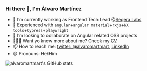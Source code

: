 ### Hi there 👋, I'm Álvaro Martínez

- 🔭 I’m currently working as Frontend Tech Lead @[Seqera Labs](https://www.seqera.io/)
- 🧠 Experienced with `angular`+`angular material`+`rxjs`+`NX tools`+`Cypress`+`playwright`
- 👯 I’m looking to collaborate on Angular related OSS projects
- 👨🏻‍🎓 Want yo know more about me? Check my [CV](https://www.getmanfred.com/profile/alvaromartmart)
- 📫 How to reach me: [twitter: @alvaromartmart](https://twitter.com/alvaromartmart), [LinkedIn](https://www.linkedin.com/in/alvaromartmart/)
- 😄 Pronouns: He/Him

![alvaromartmart's GitHub stats](https://github-readme-stats.vercel.app/api?username=alvaromartmart&count_private=true&show_icons=true&theme=radical)

<!--
**alvaromartmart/alvaromartmart** is a ✨ _special_ ✨ repository because its `README.md` (this file) appears on your GitHub profile.

Here are some ideas to get you started:

- 🔭 I’m currently working on ...
- 🌱 I’m currently learning ...
- 👯 I’m looking to collaborate on ...
- 🤔 I’m looking for help with ...
- 💬 Ask me about ...
- 📫 How to reach me: ...
- 😄 Pronouns: ...
- ⚡ Fun fact: ...
-->
